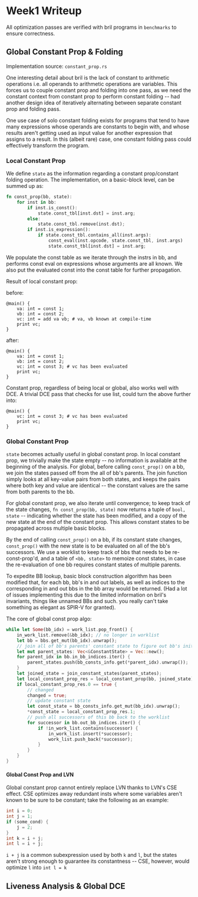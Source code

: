 # Week1 Writeup

All optimization passes are verified with bril programs in `benchmarks` to ensure correctness.

## Global Constant Prop & Folding

Implementation source: `constant_prop.rs`

One interesting detail about bril is the lack of constant to arithmetic operations i.e. all operands
to arithmetic operations are variables. This forces us to couple constant prop and folding into one pass,
as we need the constant context from constant prop to perform constant folding -- had another design
idea of iteratively alternating between separate constant prop and folding pass. 

One use case of solo constant folding exists for programs that tend to have many expressions whose
operands are constants to begin with, and whose results aren't getting used as input value for
another expression that assigns to a result. In this (albeit rare) case, one constant folding pass 
could effectively transform the program.


### Local Constant Prop

We define `state` as the information regarding a constant prop/constant folding operation. The
implementation, on a basic-block level, can be summed up as:

```rust
fn const_prop(bb, state):
    for inst in bb:
        if inst.is_const():
            state.const_tbl[inst.dst] = inst.arg;
        else:
            state.const_tbl.remove(inst.dst);
        if inst.is_expression():
            if state.const_tbl.contains_all(inst.args):
                const_eval(inst.opcode, state.const_tbl, inst.args)
                state.const_tbl[inst.dst] = inst.arg;
```

We populate the const table as we iterate through the instrs in bb, and performs const eval on
expressions whose arguments are all known. We also put the evaluated const into the const table
for further propagation.

Result of local constant prop:

before:
```
@main() {
    va: int = const 1;
    vb: int = const 2;
    vc: int = add va vb; # va, vb known at compile-time
    print vc;
}
```

after:
```
@main() {
    va: int = const 1;
    vb: int = const 2;
    vc: int = const 3; # vc has been evaluated
    print vc;
}
```
Constant prop, regardless of being local or global, also works well with DCE. A trivial DCE pass
that checks for use list, could turn the above further into:
```
@main() {
    vc: int = const 3; # vc has been evaluated
    print vc;
}
```

### Global Constant Prop

`state` becomes actually useful in global constant prop. In local constant prop, we trivially 
make the state empty -- no information is available at the beginning of the analysis. For global, 
before calling `const_prop()` on a bb, we join the states passed off from the all of bb's parents.
The join function simply looks at all key-value pairs from both states, and keeps the pairs where
both key and value are identical -- the constant values are the same from both parents to the bb.

For global constant prop, we also iterate until convergence; to keep track of the state changes,
`fn const_prop(bb, state)` now returns a tuple of `bool, state` -- indicating whether the state has
been modified, and a copy of the new state at the end of the constant prop. This allows constant
states to be propagated across multiple basic blocks.

By the end of calling `const_prop()` on a bb, if its constant state changes, `const_prop()` with
the new state is to be evaluated on all of the bb's successors. We use a worklist to keep track of
bbs that needs to be re-const-prop'd, and a table of `<bb, state>` to memoize const states, in case
the re-evaluation of one bb requires constant states of multiple parents.

To expedite BB lookup, basic block construction algorithm has been modified that, for each bb, bb's
in and out labels, as well as indices to the corresponding in and out bbs in the bb array would be
returned. (Had a lot of issues implementing this due to the limited information on bril's invariants,
things like unnamed BBs and such. you really can't take something as elegant as SPIR-V for granted).

The core of global const prop algo: 
```rust
while let Some(bb_idx) = work_list.pop_front() {
    in_work_list.remove(&bb_idx); // no longer in worklist
    let bb = bbs.get_mut(bb_idx).unwrap();
    // join all of bb's parents' constant state to figure out bb's initial state
    let mut parent_states: Vec<&ConstantState> = Vec::new();
    for parent_idx in bb.in_bb_indices.iter() {
        parent_states.push(bb_consts_info.get(*parent_idx).unwrap());
    }
    let joined_state = join_constant_states(parent_states);
    let local_constant_prop_res = local_constant_prop(bb, joined_state);
    if local_constant_prop_res.0 == true {
        // changed
        changed = true;
        // update constant state
        let const_state = bb_consts_info.get_mut(bb_idx).unwrap();
        *const_state = local_constant_prop_res.1;
        // push all successors of this bb back to the worklist
        for successor in bb.out_bb_indices.iter() {
            if !in_work_list.contains(successor) {
                in_work_list.insert(*successor);
                work_list.push_back(*successor);
            }
        }
    }
}
```

#### Global Const Prop and LVN

Global constant prop cannot entirely replace LVN thanks to LVN's CSE effect. CSE optimizes away
redundant insts where some variables aren't known to be sure to be constant; take the following as
an example:

```c
int i = 0;
int j = 1;
if (some_cond) {
    j = 2;
}
int k = i + j;
int l = i + j;
```

`i + j` is a common subexpression used by both `k` and `l`, but the states aren't strong enough to
guarantee its constantness -- CSE, however, would optimize `l` into `int l = k`

## Liveness Analysis & Global DCE
